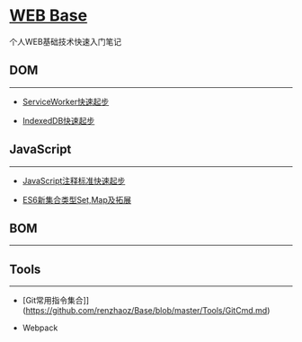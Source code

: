 # [WEB Base](https://github.com/renzhaoz/Base)

个人WEB基础技术快速入门笔记

## DOM

---

  - [ServiceWorker快速起步](https://github.com/renzhaoz/Base/blob/master/DOM/ServiceWorker.md)

  - [IndexedDB快速起步](https://github.com/renzhaoz/Base/blob/master/DOM/IndexedDB.md)

## JavaScript
---

  - [JavaScript注释标准快速起步](https://github.com/renzhaoz/Base/blob/master/ESMAScript/JSDoc.md)

  - [ES6新集合类型Set,Map及拓展](https://github.com/renzhaoz/Base/blob/master/ESMAScript/Map&Set&WeakMap&WeakSet.md)

## BOM

---

## Tools

---

- [Git常用指令集合]](https://github.com/renzhaoz/Base/blob/master/Tools/GitCmd.md)


- Webpack
